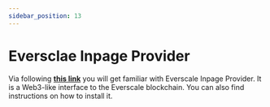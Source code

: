 ```yaml
---
sidebar_position: 13
---
```


# Eversclae Inpage Provider

Via following [**this link**](https://github.com/broxus/everscale-inpage-provider) you will get familiar with Everscale Inpage Provider. It is a Web3-like interface to the Everscale blockchain. You can also find instructions on how to install it. 

